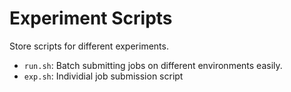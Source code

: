 # Experiment Scripts

Store scripts for different experiments.

* `run.sh`: Batch submitting jobs on different environments easily.
* `exp.sh`: Individial job submission script
